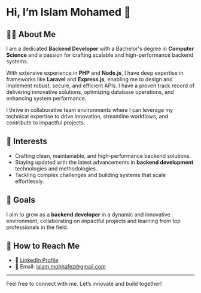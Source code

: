 # Hi, I’m Islam Mohamed 👋

## 👨‍💻 About Me
I am a dedicated **Backend Developer** with a Bachelor's degree in **Computer Science** and a passion for crafting scalable and high-performance backend systems.  

With extensive experience in **PHP** and **Node.js**, I have deep expertise in frameworks like **Laravel** and **Express.js**, enabling me to design and implement robust, secure, and efficient APIs. I have a proven track record of delivering innovative solutions, optimizing database operations, and enhancing system performance.  

I thrive in collaborative team environments where I can leverage my technical expertise to drive innovation, streamline workflows, and contribute to impactful projects.

## 🚀 Interests
- Crafting clean, maintainable, and high-performance backend solutions.  
- Staying updated with the latest advancements in **backend development** technologies and methodologies.  
- Tackling complex challenges and building systems that scale effortlessly.

## 🌟 Goals
I aim to grow as a **backend developer** in a dynamic and innovative environment, collaborating on impactful projects and learning from top professionals in the field.

## 🔗 How to Reach Me
- 💼 [LinkedIn Profile](https://www.linkedin.com/in/eng-islammohhafez)  
- 📧 Email: islam.mohhafez@gmail.com  

---

Feel free to connect with me. Let’s innovate and build together!
